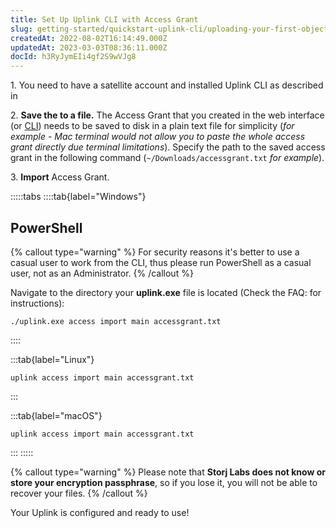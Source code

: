 ```yaml
---
title: Set Up Uplink CLI with Access Grant
slug: getting-started/quickstart-uplink-cli/uploading-your-first-object/set-up-uplink-cli
createdAt: 2022-08-02T16:14:49.000Z
updatedAt: 2023-03-03T08:36:11.000Z
docId: h3RyJymEIi4gf2S9wVJg8
---
```


1\. You need to have a satellite account and installed Uplink CLI as described in [](docId\:TbMdOGCAXNWyPpQmH6EOq)

2\. **Save the **[](docId\:b4-QgUOxVHDHSIWpAf3hG)** to a file.** The Access Grant that you created in the web interface (or [](docId\:OXSINcFRuVMBacPvswwNU)[CLI]()) needs to be saved to disk in a plain text file for simplicity (*for example - Mac terminal would not allow you to paste the whole access grant directly due terminal limitations*). Specify the path to the saved access grant in the following command (`~/Downloads/accessgrant.txt` *for example*).

3\. **Import** Access Grant.

:::::tabs
::::tab{label="Windows"}
## PowerShell

{% callout type="warning"  %} 
For security reasons it's better to use a casual user to work from the CLI, thus please run PowerShell as a casual user, not as an Administrator.
{% /callout %}

Navigate to the directory your **uplink.exe** file is located (Check the FAQ: [](docId:4qPQxa8HlvDIO1Kgqa2No) for instructions):&#x20;


```Text
./uplink.exe access import main accessgrant.txt
```
::::

:::tab{label="Linux"}
```Text
uplink access import main accessgrant.txt
```
:::

:::tab{label="macOS"}
```Text
uplink access import main accessgrant.txt
```
:::
:::::

{% callout type="warning"  %} 
Please note that **Storj Labs does not know or store your encryption passphrase**, so if you lose it, you will not be able to recover your files.
{% /callout %}

Your Uplink is configured and ready to use!
